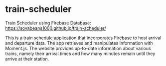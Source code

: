 # train-scheduler
Train Scheduler using Firebase Database:
https://soyabeans1000.github.io/train-scheduler/

This is a train schedule application that incorporates Firebase to host arrival and departure data. The app retrieves and manipulates information with Moment.js. The website provides up-to-date information about various trains, namely their arrival times and how many minutes remain until they arrive at their station.